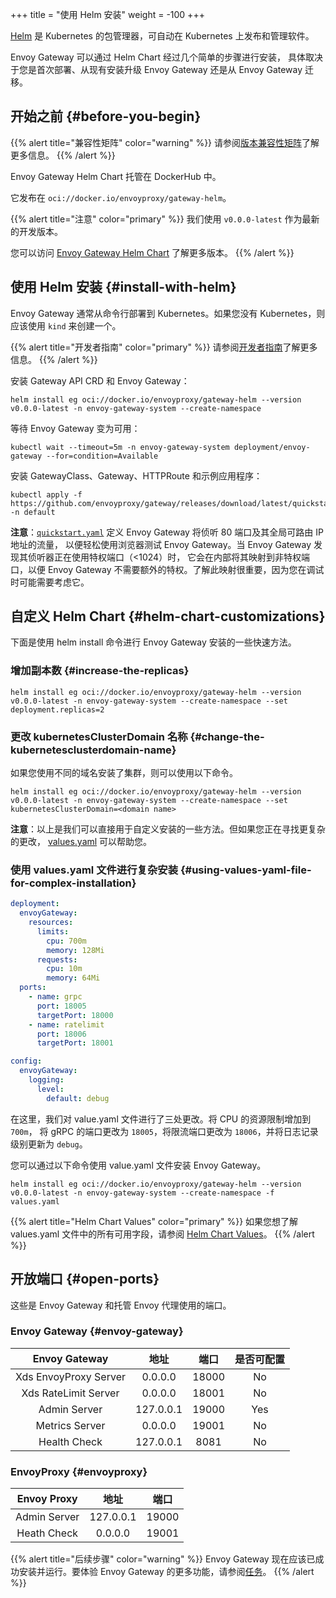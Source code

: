 +++
title = "使用 Helm 安装"
weight = -100
+++

[Helm](https://helm.sh) 是 Kubernetes 的包管理器，可自动在 Kubernetes 上发布和管理软件。

Envoy Gateway 可以通过 Helm Chart 经过几个简单的步骤进行安装，
具体取决于您是首次部署、从现有安装升级 Envoy Gateway 还是从 Envoy Gateway 迁移。

## 开始之前 {#before-you-begin}

{{% alert title="兼容性矩阵" color="warning" %}}
请参阅[版本兼容性矩阵](./matrix)了解更多信息。
{{% /alert %}}

Envoy Gateway Helm Chart 托管在 DockerHub 中。

它发布在 `oci://docker.io/envoyproxy/gateway-helm`。

{{% alert title="注意" color="primary" %}}
我们使用 `v0.0.0-latest` 作为最新的开发版本。

您可以访问 [Envoy Gateway Helm Chart](https://hub.docker.com/r/envoyproxy/gateway-helm/tags) 了解更多版本。
{{% /alert %}}

## 使用 Helm 安装 {#install-with-helm}

Envoy Gateway 通常从命令行部署到 Kubernetes。如果您没有 Kubernetes，则应该使用 `kind` 来创建一个。

{{% alert title="开发者指南" color="primary" %}}
请参阅[开发者指南](../../contributions/develop)了解更多信息。
{{% /alert %}}

安装 Gateway API CRD 和 Envoy Gateway：

```shell
helm install eg oci://docker.io/envoyproxy/gateway-helm --version v0.0.0-latest -n envoy-gateway-system --create-namespace
```

等待 Envoy Gateway 变为可用：

```shell
kubectl wait --timeout=5m -n envoy-gateway-system deployment/envoy-gateway --for=condition=Available
```

安装 GatewayClass、Gateway、HTTPRoute 和示例应用程序：

```shell
kubectl apply -f https://github.com/envoyproxy/gateway/releases/download/latest/quickstart.yaml -n default
```

**注意**：[`quickstart.yaml`] 定义 Envoy Gateway 将侦听 80 端口及其全局可路由 IP 地址的流量，
以便轻松使用浏览器测试 Envoy Gateway。当 Envoy Gateway 发现其侦听器正在使用特权端口（<1024）时，
它会在内部将其映射到非特权端口，以便 Envoy Gateway 不需要额外的特权。了解此映射很重要，因为您在调试时可能需要考虑它。

[`quickstart.yaml`]: https://github.com/envoyproxy/gateway/releases/download/latest/quickstart.yaml

## 自定义 Helm Chart {#helm-chart-customizations}

下面是使用 helm install 命令进行 Envoy Gateway 安装的一些快速方法。

### 增加副本数 {#increase-the-replicas}

```shell
helm install eg oci://docker.io/envoyproxy/gateway-helm --version v0.0.0-latest -n envoy-gateway-system --create-namespace --set deployment.replicas=2
```

### 更改 kubernetesClusterDomain 名称 {#change-the-kubernetesclusterdomain-name}

如果您使用不同的域名安装了集群，则可以使用以下命令。

```shell
helm install eg oci://docker.io/envoyproxy/gateway-helm --version v0.0.0-latest -n envoy-gateway-system --create-namespace --set kubernetesClusterDomain=<domain name>
```

**注意**：以上是我们可以直接用于自定义安装的一些方法。但如果您正在寻找更复杂的更改，
[values.yaml](https://helm.sh/docs/chart_template_guide/values_files/) 可以帮助您。

### 使用 values.yaml 文件进行复杂安装 {#using-values-yaml-file-for-complex-installation}

```yaml
deployment:
  envoyGateway:
    resources:
      limits:
        cpu: 700m
        memory: 128Mi
      requests:
        cpu: 10m
        memory: 64Mi
  ports:
    - name: grpc
      port: 18005
      targetPort: 18000
    - name: ratelimit
      port: 18006
      targetPort: 18001

config:
  envoyGateway:
    logging:
      level:
        default: debug
```

在这里，我们对 value.yaml 文件进行了三处更改。将 CPU 的资源限制增加到 `700m`，
将 gRPC 的端口更改为 `18005`，将限流端口更改为 `18006`，并将日志记录级别更新为 `debug`。

您可以通过以下命令使用 value.yaml 文件安装 Envoy Gateway。

```shell
helm install eg oci://docker.io/envoyproxy/gateway-helm --version v0.0.0-latest -n envoy-gateway-system --create-namespace -f values.yaml
```

{{% alert title="Helm Chart Values" color="primary" %}}
如果您想了解 values.yaml 文件中的所有可用字段，请参阅 [Helm Chart Values](./gateway-helm-api)。
{{% /alert %}}

## 开放端口 {#open-ports}

这些是 Envoy Gateway 和托管 Envoy 代理使用的端口。

### Envoy Gateway {#envoy-gateway}

| Envoy Gateway          |    地址    |  端口  |    是否可配置    |
|:----------------------:|:---------:|:------:|    :------:    |
| Xds EnvoyProxy Server  | 0.0.0.0   | 18000  |       No       |
| Xds RateLimit Server   | 0.0.0.0   | 18001  |       No       |
| Admin Server           | 127.0.0.1 | 19000  |       Yes      |
| Metrics Server         |  0.0.0.0  | 19001  |       No       |
| Health Check           | 127.0.0.1 |  8081  |       No       |

### EnvoyProxy {#envoyproxy}

| Envoy Proxy                       | 地址        | 端口    |
|:---------------------------------:|:-----------:| :-----: |
| Admin Server                      | 127.0.0.1   | 19000   |
| Heath Check                       | 0.0.0.0     | 19001   |

{{% alert title="后续步骤" color="warning" %}}
Envoy Gateway 现在应该已成功安装并运行。要体验 Envoy Gateway 的更多功能，请参阅[任务](../tasks)。
{{% /alert %}}
